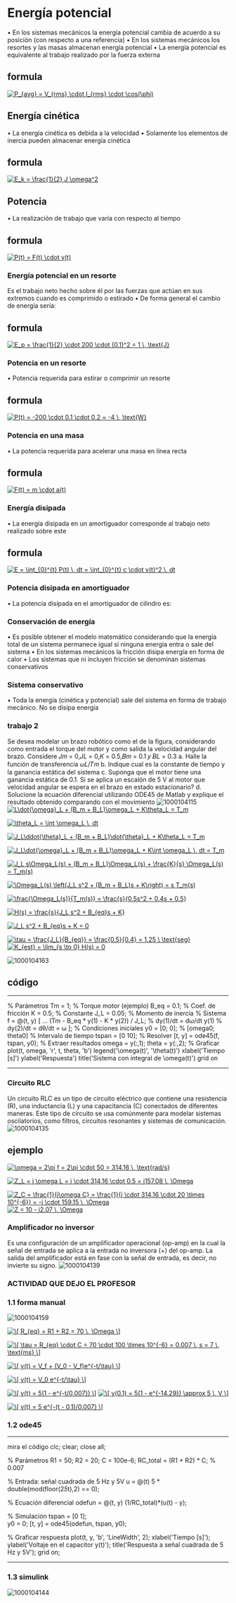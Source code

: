 # Energía potencial
• En los sistemas mecánicos la energía potencial cambia
de acuerdo a su posición (con respecto a una referencia)
• En los sistemas mecánicos los resortes y las masas
almacenan energía potencial
• La energía potencial es equivalente al trabajo realizado
por la fuerza externa
## formula
<a href="http://www.alciro.org/tools/matematicas/editor-ecuaciones.jsp?eq=P_{avg} = V_{rms} \cdot I_{rms} \cdot \cos(\phi) ">
<img src="http://www.alciro.org/cgi/tex.cgi?P_{avg} = V_{rms} \cdot I_{rms} \cdot \cos(\phi) " title="P_{avg} = V_{rms} \cdot I_{rms} \cdot \cos(\phi) " border="0" /></a>

## Energía cinética
• La energía cinética es debida a la velocidad
• Solamente los elementos de inercia pueden almacenar
energía cinética
## formula 
<a href="http://www.alciro.org/tools/matematicas/editor-ecuaciones.jsp?eq=E_k = \frac{1}{2} J \omega^2 "><img src="http://www.alciro.org/cgi/tex.cgi?E_k = \frac{1}{2} J \omega^2 " title="E_k = \frac{1}{2} J \omega^2 " border="0" /></a>

## Potencia
• La realización de trabajo que varía con respecto al
tiempo
## formula 
<a href="http://www.alciro.org/tools/matematicas/editor-ecuaciones.jsp?eq=P(t) = F(t) \cdot v(t) ">
<img src="http://www.alciro.org/cgi/tex.cgi?P(t) = F(t) \cdot v(t) " title="P(t) = F(t) \cdot v(t) " border="0" /></a>

###  Energía potencial en un resorte
Es el trabajo neto hecho sobre él por las fuerzas que
actúan en sus extremos cuando es comprimido o estirado
• De forma general el cambio de energía sería:

## formula 
<a href="http://www.alciro.org/tools/matematicas/editor-ecuaciones.jsp?eq=E_p = \frac{1}{2} \cdot 200 \cdot (0.1)^2 = 1 \, \text{J}"><img src="http://www.alciro.org/cgi/tex.cgi?E_p = \frac{1}{2} \cdot 200 \cdot (0.1)^2 = 1 \, \text{J}" title="E_p = \frac{1}{2} \cdot 200 \cdot (0.1)^2 = 1 \, \text{J}" border="0" /></a>

### Potencia en un resorte 
• Potencia requerida para estirar o comprimir un resorte
## formula 
<a href="http://www.alciro.org/tools/matematicas/editor-ecuaciones.jsp?eq=P(t) = -200 \cdot 0.1 \cdot 0.2 = -4 \, \text{W} ">
<img src="http://www.alciro.org/cgi/tex.cgi?P(t) = -200 \cdot 0.1 \cdot 0.2 = -4 \, \text{W} " title="P(t) = -200 \cdot 0.1 \cdot 0.2 = -4 \, \text{W} " border="0" /></a>

### Potencia en una masa
• La potencia requerida para acelerar una masa en línea
recta
## formula 
<a href="http://www.alciro.org/tools/matematicas/editor-ecuaciones.jsp?eq=F(t) = m \cdot a(t) ">
<img src="http://www.alciro.org/cgi/tex.cgi?F(t) = m \cdot a(t) " title="F(t) = m \cdot a(t) " border="0" /></a>

### Energía disipada
• La energía disipada en un amortiguador corresponde al
trabajo neto realizado sobre este
## formula 
<a href="http://www.alciro.org/tools/matematicas/editor-ecuaciones.jsp?eq=E = \int_{0}^{t} P(t) \, dt = \int_{0}^{t} c \cdot v(t)^2 \, dt"><img src="http://www.alciro.org/cgi/tex.cgi?E = \int_{0}^{t} P(t) \, dt = \int_{0}^{t} c \cdot v(t)^2 \, dt" title="E = \int_{0}^{t} P(t) \, dt = \int_{0}^{t} c \cdot v(t)^2 \, dt" border="0" /></a>

### Potencia disipada en amortiguador
• La potencia disipada en el amortiguador de cilindro es:

### Conservación de energía
• Es posible obtener el modelo matemático considerando
que la energía total de un sistema permanece igual si
ninguna energía entra o sale del sistema
• En los sistemas mecánicos la fricción disipa energía en
forma de calor
• Los sistemas que ni incluyen fricción se denominan
sistemas conservativos


### Sistema conservativo
• Toda la energía (cinética y potencial) sale del sistema en
forma de trabajo mecánico. No se disipa energía

###  trabajo 2
Se desea modelar un brazo robótico como el de la figura, considerando como entrada el torque del motor y como salida la velocidad angular del brazo. Considere 𝐽𝑚 = 0,𝐽𝐿 = 0,𝐾 = 0.5,𝐵𝑚 = 0.1 𝑦 𝐵𝐿 = 0.3 
a. Halle la función de transferencia 𝜔𝐿/𝑇𝑚 
b. Indique cual es la constante de tiempo y la ganancia estática del sistema
 c. Suponga que el motor tiene una ganancia estática de 0.1. Si se aplica un escalón de 5 V al motor que velocidad angular se espera en el brazo en estado estacionario?
 d. Solucione la ecuación diferencial utilizando ODE45 de Matlab y explique el resultado obtenido comparando con el movimiento 
![1000104115](https://github.com/user-attachments/assets/0262c016-c89a-4ce3-8c61-d5890840808c)
<a href="http://www.alciro.org/tools/matematicas/editor-ecuaciones.jsp?eq=L\dot{\omega}_L + (B_m + B_L)\omega_L + K\theta_L = T_m" ><img src="http://www.alciro.org/cgi/tex.cgi?L\dot{\omega}_L + (B_m + B_L)\omega_L + K\theta_L = T_m" title="L\dot{\omega}_L + (B_m + B_L)\omega_L + K\theta_L = T_m" border="0" /></a>

<a href="http://www.alciro.org/tools/matematicas/editor-ecuaciones.jsp?eq=\theta_L = \int \omega_L \, dt"><img src="http://www.alciro.org/cgi/tex.cgi?\theta_L = \int \omega_L \, dt" title="\theta_L = \int \omega_L \, dt" border="0" /></a>

<a href="http://www.alciro.org/tools/matematicas/editor-ecuaciones.jsp?eq=J_L\ddot{\theta}_L + (B_m + B_L)\dot{\theta}_L + K\theta_L = T_m "><img src="http://www.alciro.org/cgi/tex.cgi?J_L\ddot{\theta}_L + (B_m + B_L)\dot{\theta}_L + K\theta_L = T_m " title="J_L\ddot{\theta}_L + (B_m + B_L)\dot{\theta}_L + K\theta_L = T_m " border="0" /></a>

<a href="http://www.alciro.org/tools/matematicas/editor-ecuaciones.jsp?eq=J_L\dot{\omega}_L + (B_m + B_L)\omega_L + K\int \omega_L \, dt = T_m "><img src="http://www.alciro.org/cgi/tex.cgi?J_L\dot{\omega}_L + (B_m + B_L)\omega_L + K\int \omega_L \, dt = T_m " title="J_L\dot{\omega}_L + (B_m + B_L)\omega_L + K\int \omega_L \, dt = T_m " border="0" /></a>

<a href="http://www.alciro.org/tools/matematicas/editor-ecuaciones.jsp?eq=J_L s\Omega_L(s) + (B_m + B_L)\Omega_L(s) + \frac{K}{s} \Omega_L(s) = T_m(s) "><img src="http://www.alciro.org/cgi/tex.cgi?J_L s\Omega_L(s) + (B_m + B_L)\Omega_L(s) + \frac{K}{s} \Omega_L(s) = T_m(s) " title="J_L s\Omega_L(s) + (B_m + B_L)\Omega_L(s) + \frac{K}{s} \Omega_L(s) = T_m(s) " border="0" /></a>

<a href="http://www.alciro.org/tools/matematicas/editor-ecuaciones.jsp?eq=\Omega_L(s) \left(J_L s^2 + (B_m + B_L)s + K\right) = s T_m(s) ">
<img src="http://www.alciro.org/cgi/tex.cgi?\Omega_L(s) \left(J_L s^2 + (B_m + B_L)s + K\right) = s T_m(s) " title="\Omega_L(s) \left(J_L s^2 + (B_m + B_L)s + K\right) = s T_m(s) " border="0" /></a>

<a href="http://www.alciro.org/tools/matematicas/editor-ecuaciones.jsp?eq=\frac{\Omega_L(s)}{T_m(s)} = \frac{s}{0.5s^2 + 0.4s + 0.5} "><img src="http://www.alciro.org/cgi/tex.cgi?\frac{\Omega_L(s)}{T_m(s)} = \frac{s}{0.5s^2 + 0.4s + 0.5} " title="\frac{\Omega_L(s)}{T_m(s)} = \frac{s}{0.5s^2 + 0.4s + 0.5} " border="0" /></a>

<a href="http://www.alciro.org/tools/matematicas/editor-ecuaciones.jsp?eq=H(s) = \frac{s}{J_L s^2 + B_{eq}s + K} ">
<img src="http://www.alciro.org/cgi/tex.cgi?H(s) = \frac{s}{J_L s^2 + B_{eq}s + K} " title="H(s) = \frac{s}{J_L s^2 + B_{eq}s + K} " border="0" /></a>

<a href="http://www.alciro.org/tools/matematicas/editor-ecuaciones.jsp?eq=J_L s^2 + B_{eq}s + K = 0 "><img src="http://www.alciro.org/cgi/tex.cgi?J_L s^2 + B_{eq}s + K = 0 " title="J_L s^2 + B_{eq}s + K = 0 " border="0" /></a>

<a href="http://www.alciro.org/tools/matematicas/editor-ecuaciones.jsp?eq=\tau = \frac{J_L}{B_{eq}} = \frac{0.5}{0.4} = 1.25 \ \text{seg} ">
<img src="http://www.alciro.org/cgi/tex.cgi?\tau = \frac{J_L}{B_{eq}} = \frac{0.5}{0.4} = 1.25 \ \text{seg} " title="\tau = \frac{J_L}{B_{eq}} = \frac{0.5}{0.4} = 1.25 \ \text{seg} " border="0" /></a>

<a href="http://www.alciro.org/tools/matematicas/editor-ecuaciones.jsp?eq=K_{est} = \lim_{s \to 0} H(s) = 0 ">
<img src="http://www.alciro.org/cgi/tex.cgi?K_{est} = \lim_{s \to 0} H(s) = 0 " title="K_{est} = \lim_{s \to 0} H(s) = 0 " border="0" /></a>

![1000104163](https://github.com/user-attachments/assets/17a7ab93-50c6-421b-99aa-3a5bef00a379)

## código 
---

% Parámetros
Tm = 1;       % Torque motor (ejemplo)
B_eq = 0.1;   % Coef. de fricción
K = 0.5;      % Constante
J_L = 0.05;   % Momento de inercia
% Sistema
f = @(t, y) [ ...
   (Tm - B_eq * y(1) - K * y(2)) / J_L;  % dy(1)/dt = dω/dt
   y(1)                                 % dy(2)/dt = dθ/dt = ω
];
% Condiciones iniciales
y0 = [0; 0];  % [omega0; theta0]
% Intervalo de tiempo
tspan = [0 10];
% Resolver
[t, y] = ode45(f, tspan, y0);
% Extraer resultados
omega = y(:,1);
theta = y(:,2);
% Graficar
plot(t, omega, 'r', t, theta, 'b')
legend('\omega(t)', '\theta(t)')
xlabel('Tiempo [s]')
ylabel('Respuesta')
title('Sistema con integral de \omega(t)')
grid on

---

### Circuito RLC 

Un circuito RLC es un tipo de circuito eléctrico que contiene una resistencia (R), una inductancia (L) y una capacitancia (C) conectados de diferentes maneras. Este tipo de circuito se usa comúnmente para modelar sistemas oscilatorios, como filtros, circuitos resonantes y sistemas de comunicación.
![1000104135](https://github.com/user-attachments/assets/982ad9a4-a9f3-4686-90d3-9c2f529b2c6d)

## ejemplo 
<a href="http://www.alciro.org/tools/matematicas/editor-ecuaciones.jsp?eq=\omega = 2\pi f = 2\pi \cdot 50 = 314.16 \, \text{rad/s}">
<img src="http://www.alciro.org/cgi/tex.cgi?\omega = 2\pi f = 2\pi \cdot 50 = 314.16 \, \text{rad/s}" title="\omega = 2\pi f = 2\pi \cdot 50 = 314.16 \, \text{rad/s}" border="0" /></a>

<a href="http://www.alciro.org/tools/matematicas/editor-ecuaciones.jsp?eq=Z_L = j \omega L = j \cdot 314.16 \cdot 0.5 = j157.08 \, \Omega"><img src="http://www.alciro.org/cgi/tex.cgi?Z_L = j \omega L = j \cdot 314.16 \cdot 0.5 = j157.08 \, \Omega
" title="Z_L = j \omega L = j \cdot 314.16 \cdot 0.5 = j157.08 \, \Omega
" border="0" /></a>

<a href="http://www.alciro.org/tools/matematicas/editor-ecuaciones.jsp?eq=Z_C = \frac{1}{j\omega C} = \frac{1}{j \cdot 314.16 \cdot 20 \times 10^{-6}} = -j \cdot 159.15 \, \Omega">
<img src="http://www.alciro.org/cgi/tex.cgi?Z_C = \frac{1}{j\omega C} = \frac{1}{j \cdot 314.16 \cdot 20 \times 10^{-6}} = -j \cdot 159.15 \, \Omega" title="Z_C = \frac{1}{j\omega C} = \frac{1}{j \cdot 314.16 \cdot 20 \times 10^{-6}} = -j \cdot 159.15 \, \Omega" border="0" /></a>

<a href="http://www.alciro.org/tools/matematicas/editor-ecuaciones.jsp?eq=Z = 10 - j2.07 \, \Omega ">
<img src="http://www.alciro.org/cgi/tex.cgi?Z = 10 - j2.07 \, \Omega " title="Z = 10 - j2.07 \, \Omega " border="0" /></a>



### Amplificador no inversor 
Es una configuración de un amplificador operacional (op-amp) en la cual la señal de entrada se aplica a la entrada no inversora (+) del op-amp. La salida del amplificador está en fase con la señal de entrada, es decir, no invierte su signo.
![1000104139](https://github.com/user-attachments/assets/b91867ce-fcf3-482f-b832-1b44752ccdbd)



### ACTIVIDAD QUE DEJO EL PROFESOR 
###  1.1 forma manual 
![1000104159](https://github.com/user-attachments/assets/a5fbea1e-3395-48b1-adfb-0a13a5e90d66)

<a href="http://www.alciro.org/tools/matematicas/editor-ecuaciones.jsp?eq=\[
R_{eq} = R1 + R2 = 70 \, \Omega
\] "><img src="http://www.alciro.org/cgi/tex.cgi?\[
R_{eq} = R1 + R2 = 70 \, \Omega
\] " title="\[
R_{eq} = R1 + R2 = 70 \, \Omega
\] " border="0" /></a> 

<a href="http://www.alciro.org/tools/matematicas/editor-ecuaciones.jsp?eq=\[
\tau = R_{eq} \cdot C = 70 \cdot 100 \times 10^{-6} = 0.007 \, s = 7 \, \text{ms}
\] "><img src="http://www.alciro.org/cgi/tex.cgi?\[
\tau = R_{eq} \cdot C = 70 \cdot 100 \times 10^{-6} = 0.007 \, s = 7 \, \text{ms}
\] " title="\[
\tau = R_{eq} \cdot C = 70 \cdot 100 \times 10^{-6} = 0.007 \, s = 7 \, \text{ms}
\] " border="0" /></a> 

<a href="http://www.alciro.org/tools/matematicas/editor-ecuaciones.jsp?eq=\[
y(t) = V_f + (V_0 - V_f)e^{-t/\tau}
\] "><img src="http://www.alciro.org/cgi/tex.cgi?\[
y(t) = V_f + (V_0 - V_f)e^{-t/\tau}
\] " title="\[
y(t) = V_f + (V_0 - V_f)e^{-t/\tau}
\] " border="0" /></a> 

<a href="http://www.alciro.org/tools/matematicas/editor-ecuaciones.jsp?eq=\[
y(t) = V_0 e^{-t/\tau}
\] "><img src="http://www.alciro.org/cgi/tex.cgi?\[
y(t) = V_0 e^{-t/\tau}
\] " title="\[
y(t) = V_0 e^{-t/\tau}
\] " border="0" /></a> 

<a href="http://www.alciro.org/tools/matematicas/editor-ecuaciones.jsp?eq=\[
y(t) = 5(1 - e^{-t/0.007})
\] "><img src="http://www.alciro.org/cgi/tex.cgi?\[
y(t) = 5(1 - e^{-t/0.007})
\] " title="\[
y(t) = 5(1 - e^{-t/0.007})
\] " border="0" /></a> 
<a href="http://www.alciro.org/tools/matematicas/editor-ecuaciones.jsp?eq=\[
y(0.1) = 5(1 - e^{-14.29}) \approx 5 \, V
\] "><img src="http://www.alciro.org/cgi/tex.cgi?\[
y(0.1) = 5(1 - e^{-14.29}) \approx 5 \, V
\] " title="\[
y(0.1) = 5(1 - e^{-14.29}) \approx 5 \, V
\] " border="0" /></a> 

<a href="http://www.alciro.org/tools/matematicas/editor-ecuaciones.jsp?eq=\[
y(t) = 5 e^{-(t - 0.1)/0.007}
\] "><img src="http://www.alciro.org/cgi/tex.cgi?\[
y(t) = 5 e^{-(t - 0.1)/0.007}
\] " title="\[
y(t) = 5 e^{-(t - 0.1)/0.007}
\] " border="0" /></a> 

###  1.2  ode45
---
mira el código clc;
clear;
close all;

% Parámetros
R1 = 50;
R2 = 20;
C = 100e-6;
RC_total = (R1 + R2) * C;  % 0.007

% Entrada: señal cuadrada de 5 Hz y 5V
u = @(t) 5 * double(mod(floor(2*5*t),2) == 0);

% Ecuación diferencial
odefun = @(t, y) (1/RC_total)*(u(t) - y);

% Simulación
tspan = [0 1];   
y0 = 0;
[t, y] = ode45(odefun, tspan, y0);

% Graficar respuesta
plot(t, y, 'b', 'LineWidth', 2);
xlabel('Tiempo [s]');
ylabel('Voltaje en el capacitor y(t)');
title('Respuesta a señal cuadrada de 5 Hz y 5V');
grid on; 

---

###  1.3  simulink 
![1000104144](https://github.com/user-attachments/assets/58fbfb64-efec-48be-b299-f39758570271)


